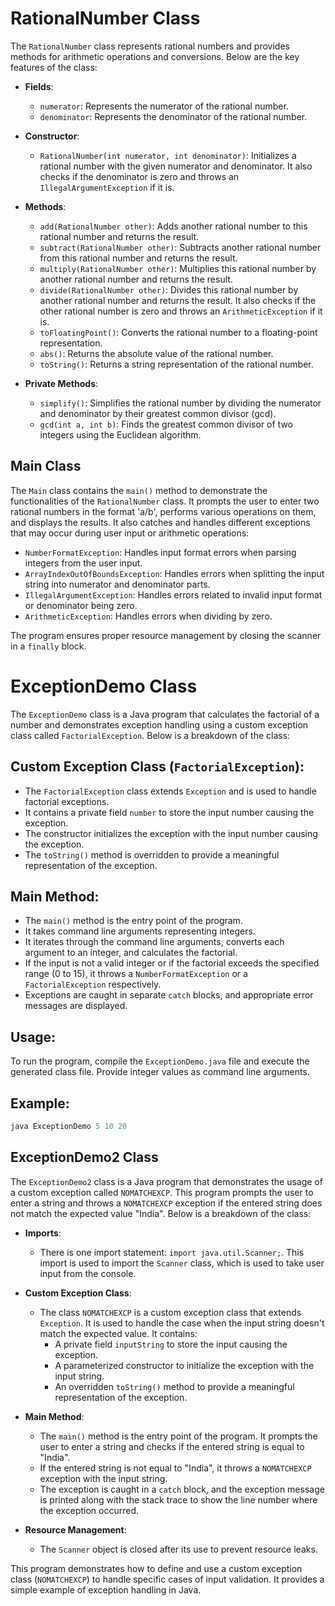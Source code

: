 # RationalNumber Class

The `RationalNumber` class represents rational numbers and provides methods for arithmetic operations and conversions. Below are the key features of the class:

- **Fields**: 
  - `numerator`: Represents the numerator of the rational number.
  - `denominator`: Represents the denominator of the rational number.

- **Constructor**: 
  - `RationalNumber(int numerator, int denominator)`: Initializes a rational number with the given numerator and denominator. It also checks if the denominator is zero and throws an `IllegalArgumentException` if it is.

- **Methods**:
  - `add(RationalNumber other)`: Adds another rational number to this rational number and returns the result.
  - `subtract(RationalNumber other)`: Subtracts another rational number from this rational number and returns the result.
  - `multiply(RationalNumber other)`: Multiplies this rational number by another rational number and returns the result.
  - `divide(RationalNumber other)`: Divides this rational number by another rational number and returns the result. It also checks if the other rational number is zero and throws an `ArithmeticException` if it is.
  - `toFloatingPoint()`: Converts the rational number to a floating-point representation.
  - `abs()`: Returns the absolute value of the rational number.
  - `toString()`: Returns a string representation of the rational number.

- **Private Methods**:
  - `simplify()`: Simplifies the rational number by dividing the numerator and denominator by their greatest common divisor (gcd).
  - `gcd(int a, int b)`: Finds the greatest common divisor of two integers using the Euclidean algorithm.

## Main Class

The `Main` class contains the `main()` method to demonstrate the functionalities of the `RationalNumber` class. It prompts the user to enter two rational numbers in the format 'a/b', performs various operations on them, and displays the results. It also catches and handles different exceptions that may occur during user input or arithmetic operations:

- `NumberFormatException`: Handles input format errors when parsing integers from the user input.
- `ArrayIndexOutOfBoundsException`: Handles errors when splitting the input string into numerator and denominator parts.
- `IllegalArgumentException`: Handles errors related to invalid input format or denominator being zero.
- `ArithmeticException`: Handles errors when dividing by zero.

The program ensures proper resource management by closing the scanner in a `finally` block.
# ExceptionDemo Class

The `ExceptionDemo` class is a Java program that calculates the factorial of a number and demonstrates exception handling using a custom exception class called `FactorialException`. Below is a breakdown of the class:

## Custom Exception Class (`FactorialException`):

- The `FactorialException` class extends `Exception` and is used to handle factorial exceptions.
- It contains a private field `number` to store the input number causing the exception.
- The constructor initializes the exception with the input number causing the exception.
- The `toString()` method is overridden to provide a meaningful representation of the exception.

## Main Method:

- The `main()` method is the entry point of the program.
- It takes command line arguments representing integers.
- It iterates through the command line arguments, converts each argument to an integer, and calculates the factorial.
- If the input is not a valid integer or if the factorial exceeds the specified range (0 to 15), it throws a `NumberFormatException` or a `FactorialException` respectively.
- Exceptions are caught in separate `catch` blocks, and appropriate error messages are displayed.

## Usage:

To run the program, compile the `ExceptionDemo.java` file and execute the generated class file. Provide integer values as command line arguments.

## Example:

```java
java ExceptionDemo 5 10 20
```

## ExceptionDemo2 Class

The `ExceptionDemo2` class is a Java program that demonstrates the usage of a custom exception called `NOMATCHEXCP`. This program prompts the user to enter a string and throws a `NOMATCHEXCP` exception if the entered string does not match the expected value "India". Below is a breakdown of the class:

- **Imports**: 
  - There is one import statement: `import java.util.Scanner;`. This import is used to import the `Scanner` class, which is used to take user input from the console.

- **Custom Exception Class**:
  - The class `NOMATCHEXCP` is a custom exception class that extends `Exception`. It is used to handle the case when the input string doesn't match the expected value. It contains:
    - A private field `inputString` to store the input causing the exception.
    - A parameterized constructor to initialize the exception with the input string.
    - An overridden `toString()` method to provide a meaningful representation of the exception.

- **Main Method**:
  - The `main()` method is the entry point of the program. It prompts the user to enter a string and checks if the entered string is equal to "India".
  - If the entered string is not equal to "India", it throws a `NOMATCHEXCP` exception with the input string.
  - The exception is caught in a `catch` block, and the exception message is printed along with the stack trace to show the line number where the exception occurred.

- **Resource Management**:
  - The `Scanner` object is closed after its use to prevent resource leaks.

This program demonstrates how to define and use a custom exception class (`NOMATCHEXCP`) to handle specific cases of input validation. It provides a simple example of exception handling in Java.
